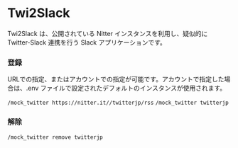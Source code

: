 # Twi2Slack

Twi2Slack は、公開されている Nitter インスタンスを利用し、疑似的に Twitter-Slack 連携を行う Slack アプリケーションです。


### 登録
URLでの指定、またはアカウントでの指定が可能です。アカウントで指定した場合は、.env ファイルで設定されたデフォルトのインスタンスが使用されます。

`/mock_twitter https://nitter.it//twitterjp/rss`
`/mock_twitter twitterjp`

### 解除
`/mock_twitter remove twitterjp`

